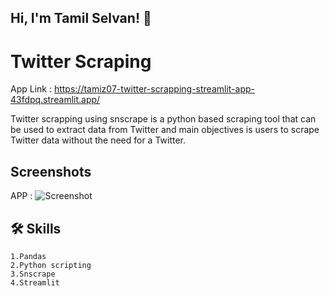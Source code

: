 
## Hi, I'm Tamil Selvan! 👋


# Twitter Scraping

App Link : https://tamiz07-twitter-scrapping-streamlit-app-43fdpq.streamlit.app/

Twitter scrapping using snscrape is a python based scraping tool that can be used to extract data from Twitter and main objectives is users to scrape Twitter data without the need for a Twitter.
## Screenshots
APP : 
![Screenshot](https://user-images.githubusercontent.com/118349184/221919418-8ab0b04d-0905-40a5-abb8-dd708ec8fed2.png)
## 🛠 Skills
    1.Pandas
    2.Python scripting
    3.Snscrape
    4.Streamlit
### 

